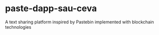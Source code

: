 # paste-dapp-sau-ceva
A text sharing platform inspired by Pastebin implemented with blockchain technologies
